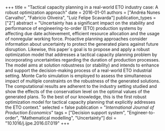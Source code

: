 +++
title = "Tactical capacity planning in a real-world ETO industry case: A robust optimization approach"
date = 2016-01-01
authors = ["Andréa Nunes Carvalho", "Fabricio Oliveira", "Luiz Felipe Scavarda"]
publication_types = ["2"]
abstract = "Uncertainty has a significant impact on the stability and performance of engineering-to-order (ETO) production systems by affecting due date achievement, efficient resource allocation and the usage of nonregular working force. Proactive planning approaches consider information about uncertainty to protect the generated plans against future disruption. Likewise, this paper´s goal is to propose and apply a robust optimization model that addresses a tactical capacity planning problem by incorporating uncertainties regarding the duration of production processes. The model aims at solution robustness (or stability) and intends to enhance and support the decision-making process of a real-world ETO industrial setting. Monte Carlo simulation is employed to assess the simultaneous impact of multiple constraints on the robustness of the generated solutions. The computational results are adherent to the industry setting studied and show the effects of the conservatism level on the optimal values of the generated plans. To the best of our knowledge, this is the first robust optimization model for tactical capacity planning that explicitly addresses the ETO context."
selected = false
publication = "*International Journal of Production Economics*"
tags = ["Decision support system", "Engineer-to-order", "Mathematical modelling", "Uncertainty"]
doi = "10.1016/j.ijpe.2016.07.019"
+++

